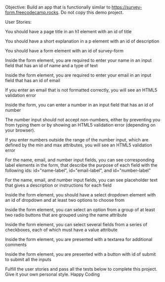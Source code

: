 Objective: Build an app that is functionally similar to https://survey-form.freecodecamp.rocks. Do not copy this demo project.

User Stories:

You should have a page title in an h1 element with an id of title

You should have a short explanation in a p element with an id of description

You should have a form element with an id of survey-form

Inside the form element, you are required to enter your name in an input field that has an id of name and a type of text

Inside the form element, you are required to enter your email in an input field that has an id of email

If you enter an email that is not formatted correctly, you will see an HTML5 validation error

Inside the form, you can enter a number in an input field that has an id of number

The number input should not accept non-numbers, either by preventing you from typing them or by showing an HTML5 validation error (depending on your browser).

If you enter numbers outside the range of the number input, which are defined by the min and max attributes, you will see an HTML5 validation error

For the name, email, and number input fields, you can see corresponding label elements in the form, that describe the purpose of each field with the following ids: id="name-label", id="email-label", and id="number-label"

For the name, email, and number input fields, you can see placeholder text that gives a description or instructions for each field

Inside the form element, you should have a select dropdown element with an id of dropdown and at least two options to choose from

Inside the form element, you can select an option from a group of at least two radio buttons that are grouped using the name attribute

Inside the form element, you can select several fields from a series of checkboxes, each of which must have a value attribute

Inside the form element, you are presented with a textarea for additional comments

Inside the form element, you are presented with a button with id of submit to submit all the inputs

Fulfill the user stories and pass all the tests below to complete this project. Give it your own personal style. Happy Coding